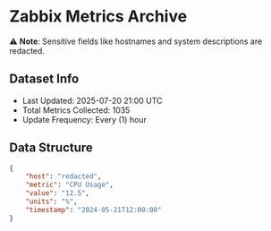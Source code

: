 # Zabbix Metrics Archive

⚠️ **Note**: Sensitive fields like hostnames and system descriptions are redacted.

## Dataset Info
- Last Updated: 2025-07-20 21:00 UTC
- Total Metrics Collected: 1035
- Update Frequency: Every (1) hour

## Data Structure
```json
{
    "host": "redacted",
    "metric": "CPU Usage",
    "value": "12.5",
    "units": "%",
    "timestamp": "2024-05-21T12:00:00"
}
```
